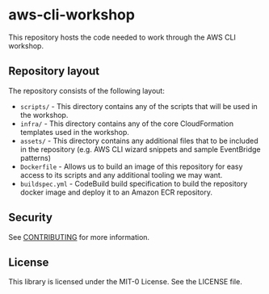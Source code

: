 # aws-cli-workshop
This repository hosts the code needed to work through the
AWS CLI workshop.

## Repository layout

The repository consists of the following layout:

* `scripts/` - This directory contains any of the scripts that will
   be used in the workshop.
* `infra/` - This directory contains any of the core CloudFormation
   templates used in the workshop.
* `assets/` - This directory contains any additional files that to be
   included in the repository (e.g. AWS CLI wizard snippets and sample
   EventBridge patterns)
* `Dockerfile` - Allows us to build an image of this repository for easy
   access to its scripts and any additional tooling we may want.
* `buildspec.yml` - CodeBuild build specification to build the repository
   docker image and deploy it to an Amazon ECR repository.

## Security

See [CONTRIBUTING](CONTRIBUTING.md#security-issue-notifications) for more information.

## License

This library is licensed under the MIT-0 License. See the LICENSE file.

